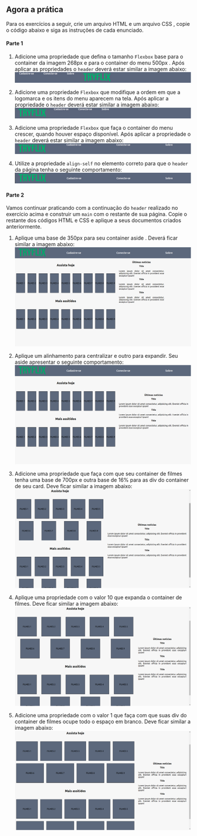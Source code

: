 ## Agora a prática
Para os exercícios a seguir, crie um arquivo HTML e um arquivo CSS , copie o código abaixo e siga as instruções de cada enunciado.

#### Parte 1
1. Adicione uma propriedade que defina o tamanho `Flexbox` base para o container da imagem 268px e para o container do menu 500px . Após aplicar as propriedades o `header` deverá estar similar a imagem abaixo:
![image1](images/01.jpeg)

2. Adicione uma propriedade `Flexbox` que modifique a ordem em que a logomarca e os itens do menu aparecem na tela. Após aplicar a propriedade o `header` deverá estar similar a imagem abaixo:
![image2](images/02.jpeg)

3. Adicione uma propriedade `Flexbox` que faça o container do menu crescer, quando houver espaço disponível. Após aplicar a propriedade o `header` deverá estar similar a imagem abaixo:
![image3](images/03.jpeg)

4. Utilize a propriedade `align-self` no elemento correto para que o `header` da página tenha o seguinte comportamento:
![image4](images/04.jpeg)

#### Parte 2
Vamos continuar praticando com a continuação do `header` realizado no exercício acima e construir um `main` com o restante de sua página. Copie o restante dos códigos HTML e CSS e aplique a seus documentos criados anteriormente.

1. Aplique uma base de 350px para seu container aside . Deverá ficar similar a imagem abaixo:
![image5](images/05.png)

2. Aplique um alinhamento para centralizar e outro para expandir. Seu aside apresentar o seguinte comportamento:
![image6](images/06.png)

3. Adicione uma propriedade que faça com que seu container de filmes tenha uma base de 700px e outra base de 16% para as div do container de seu card. Deve ficar similar a imagem abaixo:
![image7](images/07.png)

4. Aplique uma propriedade com o valor 10 que expanda o container de filmes. Deve ficar similar a imagem abaixo:
![image8](images/08.png)

5. Adicione uma propriedade com o valor 1 que faça com que suas div do container de filmes ocupe todo o espaço em branco. Deve ficar similar a imagem abaixo:
![image9](images/09.png)